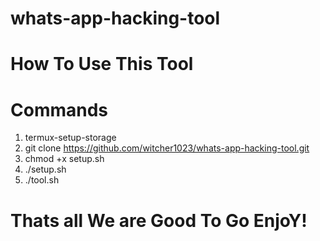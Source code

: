 # whats-app-hacking-tool

# How To Use This Tool 
# Commands
1. termux-setup-storage
2. git clone https://github.com/witcher1023/whats-app-hacking-tool.git
3. chmod +x setup.sh
4. ./setup.sh
5. ./tool.sh
# Thats all We are Good To Go EnjoY!
